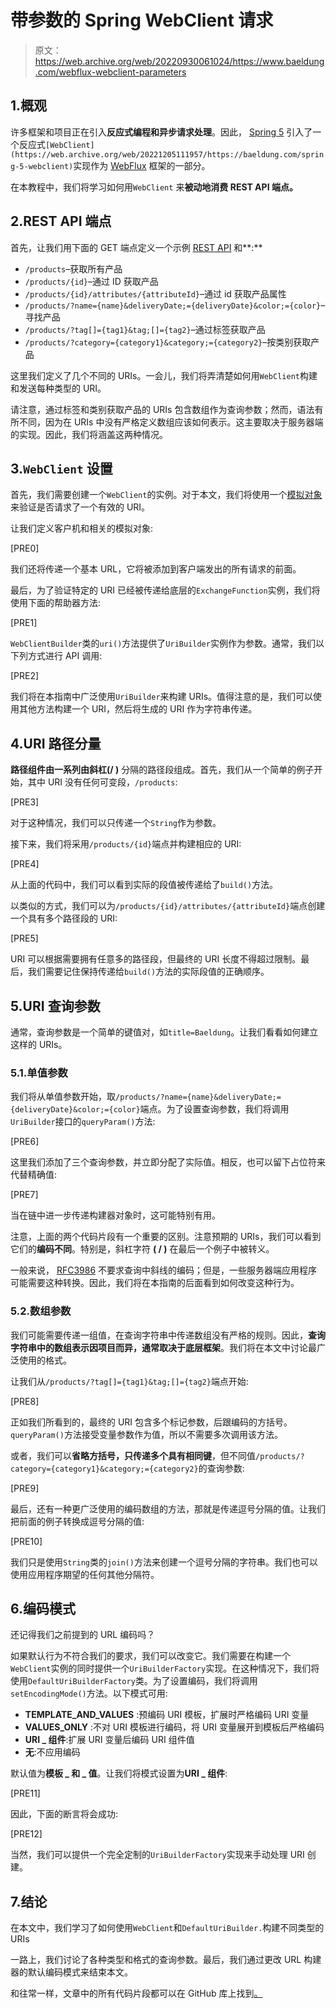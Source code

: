 # 带参数的 Spring WebClient 请求

> 原文：<https://web.archive.org/web/20220930061024/https://www.baeldung.com/webflux-webclient-parameters>

## 1.概观

许多框架和项目正在引入**反应式编程和异步请求处理**。因此， [Spring 5](https://web.archive.org/web/20221205111957/https://baeldung.com/spring-5) 引入了一个反应式`[WebClient](https://web.archive.org/web/20221205111957/https://baeldung.com/spring-5-webclient)`实现作为 [WebFlux](https://web.archive.org/web/20221205111957/https://baeldung.com/spring-webflux) 框架的一部分。

在本教程中，我们将学习如何用`WebClient` 来**被动地消费 REST API 端点。**

## 2.REST API 端点

首先，让我们用下面的 GET 端点定义一个示例 [REST API](/web/20221205111957/https://www.baeldung.com/rest-api-spring-guide) 和**:**

*   `/products`–获取所有产品
*   `/products/{id}`–通过 ID 获取产品
*   `/products/{id}/attributes/{attributeId}`–通过 id 获取产品属性
*   `/products/?name={name}&deliveryDate;={deliveryDate}&color;={color}`–寻找产品
*   `/products/?tag[]={tag1}&tag;[]={tag2}`–通过标签获取产品
*   `/products/?category={category1}&category;={category2}`–按类别获取产品

这里我们定义了几个不同的 URIs。一会儿，我们将弄清楚如何用`WebClient`构建和发送每种类型的 URI。

请注意，通过标签和类别获取产品的 URIs 包含数组作为查询参数；然而，语法有所不同，因为在 URIs 中没有严格定义数组应该如何表示。这主要取决于服务器端的实现。因此，我们将涵盖这两种情况。

## 3.`WebClient` 设置

首先，我们需要创建一个`WebClient`的实例。对于本文，我们将使用一个[模拟对象](/web/20221205111957/https://www.baeldung.com/mockito-series)来验证是否请求了一个有效的 URI。

让我们定义客户机和相关的模拟对象:

[PRE0]

我们还将传递一个基本 URL，它将被添加到客户端发出的所有请求的前面。

最后，为了验证特定的 URI 已经被传递给底层的`ExchangeFunction`实例，我们将使用下面的帮助器方法:

[PRE1]

`WebClientBuilder`类的`uri()`方法提供了`UriBuilder`实例作为参数。通常，我们以下列方式进行 API 调用:

[PRE2]

我们将在本指南中广泛使用`UriBuilder`来构建 URIs。值得注意的是，我们可以使用其他方法构建一个 URI，然后将生成的 URI 作为字符串传递。

## 4.URI 路径分量

**路径组件由一系列由斜杠(/ )** 分隔的路径段组成。首先，我们从一个简单的例子开始，其中 URI 没有任何可变段，`/products`:

[PRE3]

对于这种情况，我们可以只传递一个`String`作为参数。

接下来，我们将采用`/products/{id}`端点并构建相应的 URI:

[PRE4]

从上面的代码中，我们可以看到实际的段值被传递给了`build()`方法。

以类似的方式，我们可以为`/products/{id}/attributes/{attributeId}`端点创建一个具有多个路径段的 URI:

[PRE5]

URI 可以根据需要拥有任意多的路径段，但最终的 URI 长度不得超过限制。最后，我们需要记住保持传递给`build()`方法的实际段值的正确顺序。

## 5.URI 查询参数

通常，查询参数是一个简单的键值对，如`title=Baeldung`。让我们看看如何建立这样的 URIs。

### 5.1.单值参数

我们将从单值参数开始，取`/products/?name={name}&deliveryDate;={deliveryDate}&color;={color}`端点。为了设置查询参数，我们将调用`UriBuilder`接口的`queryParam()`方法:

[PRE6]

这里我们添加了三个查询参数，并立即分配了实际值。相反，也可以留下占位符来代替精确值:

[PRE7]

当在链中进一步传递构建器对象时，这可能特别有用。

注意，上面的两个代码片段有一个重要的区别。注意预期的 URIs，我们可以看到它们的**编码不同**。特别是，斜杠字符 **( / )** 在最后一个例子中被转义。

一般来说， [RFC3986](https://web.archive.org/web/20221205111957/https://www.ietf.org/rfc/rfc3986.txt) 不要求查询中斜线的编码；但是，一些服务器端应用程序可能需要这种转换。因此，我们将在本指南的后面看到如何改变这种行为。

### 5.2.数组参数

我们可能需要传递一组值，在查询字符串中传递数组没有严格的规则。因此，**查询字符串中的数组表示因项目而异，通常取决于底层框架**。我们将在本文中讨论最广泛使用的格式。

让我们从`/products/?tag[]={tag1}&tag;[]={tag2}`端点开始:

[PRE8]

正如我们所看到的，最终的 URI 包含多个标记参数，后跟编码的方括号。`queryParam()`方法接受变量参数作为值，所以不需要多次调用该方法。

或者，我们可以**省略方括号，只传递多个具有相同键**，但不同值`/products/?category={category1}&category;={category2}`的查询参数:

[PRE9]

最后，还有一种更广泛使用的编码数组的方法，那就是传递逗号分隔的值。让我们把前面的例子转换成逗号分隔的值:

[PRE10]

我们只是使用`String`类的`join()`方法来创建一个逗号分隔的字符串。我们也可以使用应用程序期望的任何其他分隔符。

## 6.编码模式

还记得我们之前提到的 URL 编码吗？

如果默认行为不符合我们的要求，我们可以改变它。我们需要在构建一个`WebClient`实例的同时提供一个`UriBuilderFactory`实现。在这种情况下，我们将使用`DefaultUriBuilderFactory`类。为了设置编码，我们将调用`setEncodingMode()`方法。以下模式可用:

*   **TEMPLATE_AND_VALUES** :预编码 URI 模板，扩展时严格编码 URI 变量
*   **VALUES_ONLY** :不对 URI 模板进行编码，将 URI 变量展开到模板后严格编码
*   **URI _ 组件**:扩展 URI 变量后编码 URI 组件值
*   **无**:不应用编码

默认值为**模板 _ 和 _ 值**。让我们将模式设置为**URI _ 组件**:

[PRE11]

因此，下面的断言将会成功:

[PRE12]

当然，我们可以提供一个完全定制的`UriBuilderFactory`实现来手动处理 URI 创建。

## 7.结论

在本文中，我们学习了如何使用`WebClient`和`DefaultUriBuilder.`构建不同类型的 URIs

一路上，我们讨论了各种类型和格式的查询参数。最后，我们通过更改 URL 构建器的默认编码模式来结束本文。

和往常一样，文章中的所有代码片段都可以在 GitHub 库上找到[。](https://web.archive.org/web/20221205111957/https://github.com/eugenp/tutorials/tree/master/spring-reactive-modules/spring-reactive)